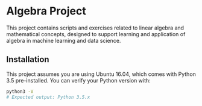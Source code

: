 # Algebra Project

This project contains scripts and exercises related to linear algebra and mathematical concepts, designed to support learning and application of algebra in machine learning and data science.

## Installation

This project assumes you are using Ubuntu 16.04, which comes with Python 3.5 pre-installed. You can verify your Python version with:

```bash
python3 -V
# Expected output: Python 3.5.x
